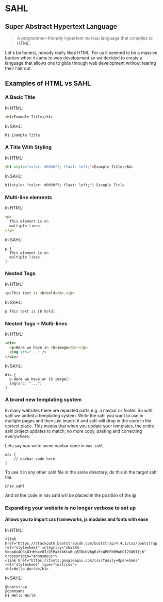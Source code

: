 # SAHL

## Super Abstract Hypertext Language

> A programmer-friendly hypertext markup language that compiles to HTML.

Let's be honest, nobody really likes HTML. For us it seemed to be a massive burden when it came to web development so we decided to create a language that allows one to glide through web development without tearing their hair out.

## Examples of HTML vs SAHL

### A Basic Title
In HTML:
```HTML
<h1>Example Title</h1>
```
In SAHL:
```
h1 Example Title
```

### A Title With Styling
In HTML:
```HTML
<h1 style="color: #0000ff; float: left;">Example Title</h1>
```
In SAHL:
```
h1(style: "color: #0000ff; float: left;") Example Title
```

### Multi-line elements
In HTML:
```HTML
<p>
  This element is on
  multiple lines.
</p>
```
In SAHL:
```
p {
  This element is on
  multiple lines.
}
```

### Nested Tags
In HTML:
```HTML
<p>This text is <b>bold</b>.</p>
```
In SAHL:
```
p This text is [b bold].
```

### Nested Tags + Multi-lines
In HTML:
```HTML
<div>
  <p>Here we have an <b>image</b>:</p>
  <img src="..." />
</div>
```
In SAHL:
```
div {
  p Here we have an [b image]:
  img(src: "...")
}
```

### A brand new templating system
In many websites there are repeated parts e.g. a navbar or footer. So with sahl we added a templating system.
Write the sahl you want to use in multiple pages and then just import it and sahl will drop in the code in the correct place.
This means that when you update your templates, the entire sahl project updates to match, no more copy, pasting and correcting everywhere.

Lets say you write some navbar code in `nav.sahl`.
```
nav {
    // navbar code here
}
```
To use it in any other sahl file in the same directory, do this in the target sahl file:
```
@nav.sahl
```
And all the code in nav.sahl will be placed in the position of the @

### Expanding your website is no longer verbose to set up
#### Allows you to import css frameworks, js modules and fonts with ease
In HTML:
```
<link href="https://stackpath.bootstrapcdn.com/bootstrap/4.4.1/css/bootstrap.min.css" rel="stylesheet" integrity="sha384-Vkoo8x4CGsO3+Hhxv8T/Q5PaXtkKtu6ug5TOeNV6gBiFeWPGFN9MuhOf23Q9Ifjh" crossorigin="anonymous">
<link href="https://fonts.googleapis.com/css?family=Open+Sans" rel="stylesheet" type="text/css">
<h1>Hello World</h1>
```
In SAHL:
```
@bootstrap
@opensans
h1 Hello World
```
